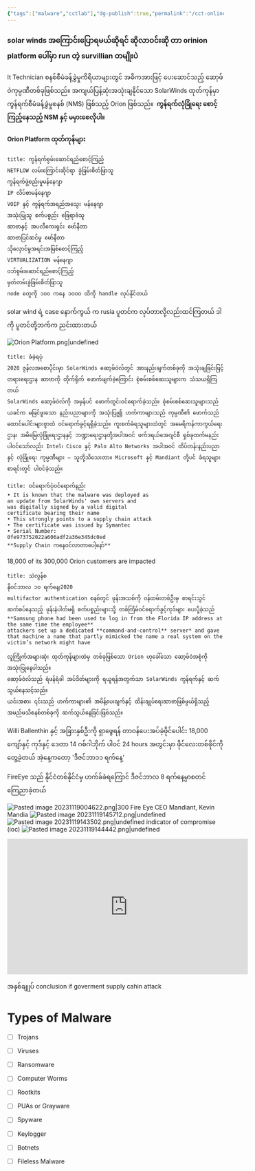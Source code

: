 ```yaml
---
{"tags":["malware","cctlab"],"dg-publish":true,"permalink":"/cct-online-training/solar-winds-supply-chain-attack/","dgPassFrontmatter":true,"noteIcon":""}
---
```



### solar winds အကြောင်းပြောရမယ်ဆိုရင် ဆိုလာဝင်းဆို တာ orinion platform ပေါ်မှာ run တဲ့ survillian တမျိုးပဲ
It Technician စနစ်စီမံခန့်ခွဲမှုကိရိယာများတွင် အဓိကအားဖြင့် ပေးဆောင်သည့် ဆော့ဖ်ဝဲကုမ္ပဏီတစ်ခုဖြစ်သည်။ အကျယ်ပြန့်ဆုံးအသုံးချနိုင်သော SolarWinds ထုတ်ကုန်မှာ ကွန်ရက်စီမံခန့်ခွဲမှုစနစ် (NMS) ဖြစ်သည့် Orion ဖြစ်သည်။ 
**ကွန်ရက်လုံခြုံရေး စောင့်ကြည့်နေသည့် NSM နှင့် မမှားစေလိုပါ။**
#### Orion Platform ထုတ်ကုန်များ

```ad-tldr
title: ကွန်ရက်စွမ်းဆောင်ရည်စောင့်ကြည့်
NETFLOW လမ်းကြောင်းဆိုင်ရာ ခွဲခြမ်းစိတ်ဖြာသူ
ကွန်ရက်ဖွဲ့စည်းမှုမန်နေဂျာ
IP လိပ်စာမန်နေဂျာ
VOIP နှင့် ကွန်ရက်အရည်အသွေး မန်နေဂျာ
အသုံးပြုသူ စက်ပစ္စည်း ခြေရာခံသူ
ဆာဗာနှင့် အပလီကေးရှင်း မော်နီတာ
ဆာဗာပြင်ဆင်မှု မော်နီတာ
သိုလှောင်မှုအရင်းအမြစ်စောင့်ကြည့်
VIRTUALIZATION မန်နေဂျာ
ဝဘ်စွမ်းဆောင်ရည်စောင့်ကြည့်
မှတ်တမ်းခွဲခြမ်းစိတ်ဖြာသူ
node တွေကို ၁၀၀ ကနေ ၁၀၀၀ ထိကို handle လုပ်နိုင်တယ်

```
solar wind ရဲ့ case နောက်ကွယ် က rusia  ပူတင်က လုပ်တာလို့လည်းထင်ကြတယ် ဒါကို ပူတင်တို့ဘက်က ညင်းထားတယ်

![Orion Platform.png|undefined](/img/user/Images%20All/cct-images/Orion%20Platform.png)


```ad-abstract
title: ခံခဲ့ရပုံ
2020 ဇွန်လအစောပိုင်းမှာ SolarWinds ဆော့ဖ်ဝဲလ်တွင် အားနည်းချက်တစ်ခုကို အသုံးချခြင်းဖြင့် တရားရေးဌာန ဆာဗာကို တိုက်ရိုက် ဖောက်ဖျက်ခဲ့ကြောင်း စုံစမ်းစစ်ဆေးသူများက သံသယရှိကြတယ်
SolarWinds ဆော့ဖ်ဝဲလ်ကို အမှန်ပင် ဖောက်ထွင်းဝင်ရောက်ခဲ့သည်။ စုံစမ်းစစ်ဆေးသူများသည် ယခင်က မမြင်ဖူးသော နည်းပညာများကို အသုံးပြု၍ ဟက်ကာများသည် ကုမ္ပဏီ၏ ဖောက်သည် ထောင်ပေါင်းများစွာထံ ဝင်ရောက်ခွင့်ရရှိခဲ့သည်။ ကူးစက်ခံရသူများထဲတွင် အမေရိကန်ကာကွယ်ရေးဌာန၊ အမိမြေလုံခြုံရေးဌာနနှင့် ဘဏ္ဍာရေးဌာနတို့အပါအဝင် ဖက်ဒရယ်အေဂျင်စီ ရှစ်ခုထက်မနည်းပါဝင်သော်လည်း Intel၊ Cisco နှင့် Palo Alto Networks အပါအဝင် ထိပ်တန်းနည်းပညာ နှင့် လုံခြုံရေး ကုမ္ပဏီများ — သူတို့သိသေးတာ။ Microsoft နှင့် Mandiant တို့ပင် ခံရသူများစာရင်းတွင် ပါဝင်ခဲ့သည်။

```

```ad-bug
title: ဝင်ရောက်ပုံဝင်ရောက်နည်း
• It is known that the malware was deployed as
an update from SolarWinds' own servers and
was digitally signed by a valid digital
certificate bearing their name
• This strongly points to a supply chain attack
• The certificate was issued by Symantec
• Serial Number:
0fe973752022a606adf2a36e345dc0ed
**Supply Chain ကနေဝင်လာတာပေါ့နော်**
```

18,000 of its 300,000 Orion customers are impacted


```ad-todo
title: သဲလွန်စ
နိုဝင်ဘာလ ၁၀ ရက်နေ့၊2020
multifactor authentication စနစ်တွင် ဖုန်းအသစ်ကို ဝန်ထမ်းတစ်ဦးမှ စာရင်းသွင်
ဆက်စပ်နေသည့် ဖုန်းနံပါတ်မရှိ စက်ပစ္စည်းများသို့ တစ်ကြိမ်ဝင်ရောက်ခွင့်ကုဒ်များ ပေးပို့ခဲ့သည်
**Samsung phone had been used to log in from the Florida IP address at the same time the employee**
attackers set up a dedicated **command-and-control** server* and gave that machine a name that partly mimicked the name a real system on the victim’s network might have

```
```
လူကြိုက်အများဆုံး ထုတ်ကုန်များထဲမှ တစ်ခုဖြစ်သော Orion ဟုခေါ်သော ဆော့ဖ်ဝဲအစုံကို အသုံးပြုနေပါသည်။
ဆော့ဖ်ဝဲလ်သည် ရံဖန်ရံခါ အပ်ဒိတ်များကို ရယူရန်အတွက်သာ SolarWinds ကွန်ရက်နှင့် ဆက်သွယ်နေသင့်သည်။
ယင်းအစား ၎င်းသည် ဟက်ကာများ၏ အမိန့်ပေးချက်နှင့် ထိန်းချုပ်ရေးဆာဗာဖြစ်ဖွယ်ရှိသည့် အမည်မသိစနစ်တစ်ခုကို ဆက်သွယ်နေခြင်းဖြစ်သည်။
```

Willi Ballenthin နှင့် အခြားနှစ်ဦးကို ရှာဖွေရန် တာဝန်ပေးအပ်ခဲ့ဖိုင်ပေါင်း 18,000 ကျော်နှင့် ကုဒ်နှင့် ဒေတာ 14 ဂစ်ဂါဘိုက် ပါဝင်
24 hours အတွင်းမှာ ဖိုင်လေးတစ်ဖိုင်ကိုတွေ့ခဲ့တယ် အဲ့နေ့ကတော့ 'ဒီဇင်ဘာ၁၁ ရက်နေ့'

FireEye သည် နိုင်ငံတစ်နိုင်ငံမှ ဟက်ခ်ခံရကြောင် ဒီဇင်ဘာလ 8 ရက်နေ့မှာစတင် ကြေညာခဲ့တယ်


![Pasted image 20231119004622.png|300](/img/user/Images%20All/cct-images/Pasted%20image%2020231119004622.png)
Fire Eye CEO Mandiant, Kevin Mandia
![Pasted image 20231119145712.png|undefined](/img/user/Images%20All/cct-images/Pasted%20image%2020231119145712.png)
![Pasted image 20231119143502.png|undefined](/img/user/Images%20All/cct-images/Pasted%20image%2020231119143502.png)
	indicator of compromise (ioc)
![Pasted image 20231119144442.png|undefined](/img/user/Images%20All/cct-images/Pasted%20image%2020231119144442.png)


<iframe width="560" height="315" src="https://www.youtube.com/embed/Kf7Motm36Go?si=IJCJ3Wb2TVsFRMG1" title="YouTube video player" frameborder="0" allow="accelerometer; autoplay; clipboard-write; encrypted-media; gyroscope; picture-in-picture; web-share" allowfullscreen></iframe>




အနှစ်ချုုပ် conclusion
if goverment 
supply cahin attack
# Types of Malware
- [ ] Trojans  
- [ ] Viruses  
- [ ] Ransomware  
- [ ] Computer Worms  
- [ ] Rootkits  
- [ ] PUAs or Grayware  
- [ ] Spyware  
- [ ] Keylogger  
- [ ] Botnets  
- [ ] Fileless Malware



